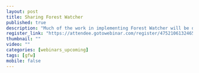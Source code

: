 ```yaml
---
layout: post
title: Sharing Forest Watcher
published: true
description: "Much of the work in implementing Forest Watcher will be done by conservation groups, government agencies and local organizations that work directly with forest monitoring communities. Join this webinar to learn how to train and support others to use Forest Watcher. We will share training guidance, advice for technical troubleshooting, and tutorial materials based on experiences piloting Forest Watcher in Central Africa, Indonesia, and Peru."
register_link: "https://attendee.gotowebinar.com/register/4752106132465821442"
thumbnail: ""
video: ""
categories: [webinars_upcoming]
tags: [gfw]
mobile: false
---
```

